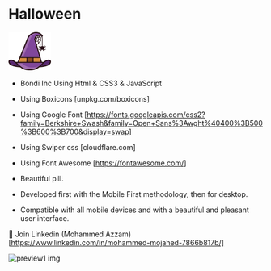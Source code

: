 # Halloween

![header-logo](/img/header-logo.png)

- Bondi Inc Using Html & CSS3 & JavaScript

- Using Boxicons [unpkg.com/boxicons]

- Using Google Font [https://fonts.googleapis.com/css2?family=Berkshire+Swash&family=Open+Sans%3Awght%40400%3B500%3B600%3B700&display=swap]

- Using Swiper css [cloudflare.com]

- Using Font Awesome [https://fontawesome.com/]

- Beautiful pill.
- Developed first with the Mobile First methodology, then for desktop.
- Compatible with all mobile devices and with a beautiful and pleasant user interface.

💙 Join Linkedin (Mohammed Azzam) [https://www.linkedin.com/in/mohammed-mojahed-7866b817b/]

![preview1 img](/preview.png)

